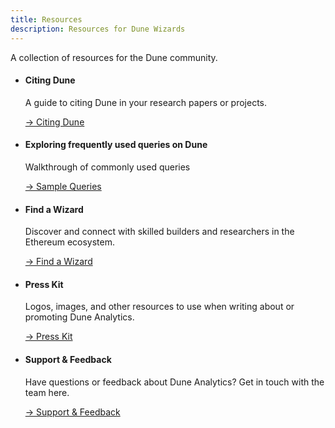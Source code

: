 ```yaml
---
title: Resources
description: Resources for Dune Wizards
---
```


A collection of resources for the Dune community.

<div class="cards grid" markdown>

-   #### Citing Dune

    A guide to citing Dune in your research papers or projects.
  
    [→ Citing Dune](citing-dune.md)

-   #### Exploring frequently used queries on Dune

    Walkthrough of commonly used queries
  
    [→ Sample Queries](sample-queries.md)

-   #### Find a Wizard

    Discover and connect with skilled builders and researchers in the Ethereum ecosystem.
  
    [→ Find a Wizard](dune-bounties.md)

-   #### Press Kit

    Logos, images, and other resources to use when writing about or promoting Dune Analytics.
  
    [→ Press Kit](press-kit.md)

-   #### Support & Feedback

    Have questions or feedback about Dune Analytics? Get in touch with the team here.
  
    [→ Support & Feedback](support-feedback.md)

</div>